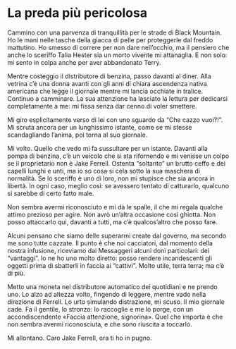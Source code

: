 # La preda più pericolosa

Cammino con una parvenza di tranquillità per le strade di Black Mountain. Ho le mani nelle tasche della giacca di pelle per proteggerle dal freddo mattutino. Ho smesso di correre per non dare nell’occhio, ma il pensiero che anche lo sceriffo Talia Hester sia un morto vivente mi attanaglia. E non solo: mi sento in colpa anche per aver abbandonato Terry.

Mentre costeggio il distributore di benzina, passo davanti al diner. Alla vetrina c’è una donna avanti con gli anni di chiara ascendenza nativa americana che legge il giornale mentre mi lancia occhiate in tralice. Continuo a camminare. La sua attenzione ha lasciato la lettura per dedicarsi completamente a me: mi fissa senza dar cenno di voler smettere.

Mi giro esplicitamente verso di lei con uno sguardo da “Che cazzo vuoi?!”. Mi scruta ancora per un lunghissimo istante, come se mi stesse scandagliando l’anima, poi torna al suo giornale.

Mi volto. Quello che vedo mi fa sussultare per un istante. Davanti alla pompa di benzina, c’è un veicolo che si sta rifornendo e mi venisse un colpo se il proprietario non è Jake Ferrell. Ostenta “soltanto” un brutto ceffo e dei capelli lunghi e unti, ma io so cosa si cela sotto la sua maschera di normalità. Se lo sceriffo è uno di loro, non mi stupisce che sia ancora in libertà. In ogni caso, meglio così: se avessero tentato di catturarlo, qualcuno si sarebbe di certo fatto male.

Non sembra avermi riconosciuto e mi dà le spalle, il che mi regala qualche attimo prezioso per agire. Non avrò un’altra occasione così ghiotta. Non posso attaccarlo qui, davanti a tutti, ma c’è qualcos’altro che posso fare.

Alcuni pensano che siamo delle superarmi create dal governo, ma secondo me sono tutte cazzate. Il punto è che noi cacciatori, dal momento della nostra infusione, riceviamo dai Messaggeri alcuni doni particolari: dei “vantaggi”. Io ne ho uno molto diretto: posso rendere incandescenti gli oggetti prima di sbatterli in faccia ai “cattivi”. Molto utile, terra terra; ma c’è di più.

Metto una moneta nel distributore automatico dei quotidiani e ne prendo uno. Lo alzo ad altezza volto, fingendo di leggere, mentre vado nella direzione di Ferrell. Lo urto simulando distrazione, mi scuso. Il mio giornale cade. Fa il gentile, lo stronzo: lo raccoglie e me lo porge, con un accondiscendente «Faccia attenzione, signorina». Quel che importa è che non sembra avermi riconosciuta, e che sono riuscita a toccarlo.

Mi allontano. Caro Jake Ferrell, ora ti ho in pugno.
